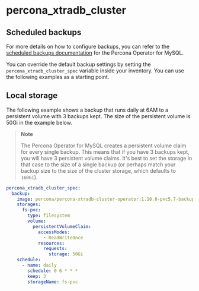 # percona_xtradb_cluster

## Scheduled backups

For more details on how to configure backups, you can refer to the
[scheduled backups documentation](https://docs.percona.com/percona-operator-for-mysql/pxc/backups.html#making-scheduled-backups)
for the Percona Operator for MySQL.

You can override the default backup settings by setting the
`percona_xtradb_cluster_spec` variable inside your inventory.  You can use the
following examples as a starting point.

## Local storage

The following example shows a backup that runs daily at 6AM to a persistent
volume with 3 backups kept.  The size of the persistent volume is 50Gi in the
example below.

> **Note**
>
> The Percona Operator for MySQL creates a persistent volume claim for every
> single backup.  This means that if you have 3 backups kept, you will have 3
> persistent volume claims.  It's best to set the storage in that case to the
> size of a single backup (or perhaps match your backup size to the size of the
> cluster storage, which defaults to `160Gi`).

```yaml
percona_xtradb_cluster_spec:
  backup:
    image: percona/percona-xtradb-cluster-operator:1.10.0-pxc5.7-backup
    storages:
      fs-pvc:
        type: filesystem
        volume:
          persistentVolumeClaim:
            accessModes:
              - ReadWriteOnce
            resources:
              requests:
                storage: 50Gi
    schedule:
      - name: daily
        schedule: 0 6 * * *
        keep: 3
        storageName: fs-pvc
```
